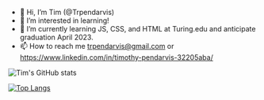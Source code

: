 - 👋 Hi, I’m Tim (@Trpendarvis)
- 👀 I’m interested in learning! 
- 🌱 I’m currently learning JS, CSS, and HTML at Turing.edu and anticipate graduation April 2023.
- 📫 How to reach me trpendarvis@gmail.com or https://www.linkedin.com/in/timothy-pendarvis-32205aba/






![Tim's GitHub stats](https://github-readme-stats.vercel.app/api?username=trpendarvis&show_icons=true&theme=cobalt)

[![Top Langs](https://github-readme-stats.vercel.app/api/top-langs/?username=trpendarvis&layout=compact)](https://github.com/trpendarvis/github-readme-stats)




<!---
Trpendarvis/Trpendarvis is a ✨ special ✨ repository because its `README.md` (this file) appears on your GitHub profile.
You can click the Preview link to take a look at your changes.
--->
